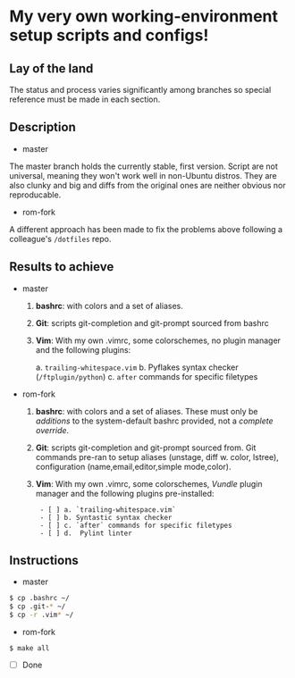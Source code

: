 # My very own working-environment setup scripts and configs!

## Lay of the land

The status and process varies significantly among branches so special
reference must be made in each section.


## Description

* master

The master branch holds the currently stable, first version.
Script are not universal, meaning they won't work well in
non-Ubuntu distros.
They are also clunky and big and diffs from the original ones are
neither obvious nor reproducable.

* rom-fork

A different approach has been made to fix the problems above following
a colleague's `/dotfiles` repo.


## Results to achieve

* master

    1. **bashrc**: with colors and a set of aliases.

    2. **Git**: scripts git-completion and git-prompt sourced from bashrc

    3. **Vim**: With my own .vimrc, some colorschemes, no plugin manager and
       the following plugins:

        a. `trailing-whitespace.vim`
        b. Pyflakes syntax checker (`/ftplugin/python`)
        c. `after` commands for specific filetypes

* rom-fork

    1. **bashrc**: with colors and a set of aliases. These must only be
        *additions* to the system-default bashrc provided, not a *complete
        override*.

    2. **Git**: scripts git-completion and git-prompt sourced from. Git
       commands pre-ran to setup aliases (unstage, diff w. color, lstree),
       configuration (name,email,editor,simple mode,color).

    3. **Vim**: With my own .vimrc, some colorschemes, *Vundle* plugin
        manager and the following plugins pre-installed:

            - [ ] a. `trailing-whitespace.vim`
            - [ ] b. Syntastic syntax checker
            - [ ] c. `after` commands for specific filetypes
            - [ ] d.  Pylint linter


## Instructions

* master

```bash
$ cp .bashrc ~/
$ cp .git-* ~/
$ cp -r .vim* ~/
```

* rom-fork

```$ make all```
- [ ] Done



